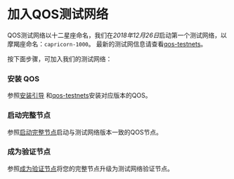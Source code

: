 # 加入QOS测试网络

QOS测试网络以十二星座命名，我们在*2018年12月26日*启动第一个测试网络，以摩羯座命名：`capricorn-1000`。
最新的测试网信息请查看[qos-testnets](https://github.com/QOSGroup/qos-testnets)。

按下面步骤，可加入我们的测试网络：

### 安装 QOS

参照[安装引导](http://docs.qoschain.info/qos/install/testnet/installation.html)
和[qos-testnets](https://github.com/QOSGroup/qos-testnets)安装对应版本的QOS。

### 启动完整节点

参照[启动完整节点](http://docs.qoschain.info/qos/install/testnet/fullnode.html)启动与测试网络版本一致的QOS节点。


### 成为验证节点

参照[成为验证节点](http://docs.qoschain.info/qos/install/testnet/validator.html)将您的完整节点升级为测试网络验证节点。